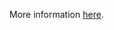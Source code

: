 More information [here](https://docs.prismacloud.io/en/enterprise-edition/policy-reference/aws-policies/aws-general-policies/bc-aws-general-97).
